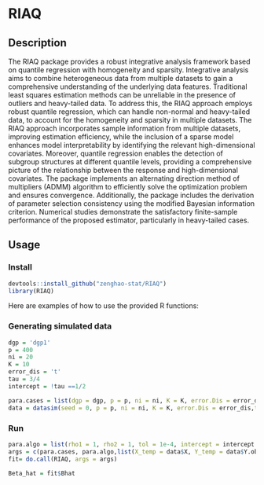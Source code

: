 # RIAQ

## Description 
The RIAQ package provides a robust integrative analysis framework based on quantile regression with homogeneity and sparsity. Integrative analysis aims to combine heterogeneous data from multiple datasets to gain a comprehensive understanding of the underlying data features. Traditional least squares estimation methods can be unreliable in the presence of outliers and heavy-tailed data. To address this, the RIAQ approach employs robust quantile regression, which can handle non-normal and heavy-tailed data, to account for the homogeneity and sparsity in multiple datasets. The RIAQ approach incorporates sample information from multiple datasets, improving estimation efficiency, while the inclusion of a sparse model enhances model interpretability by identifying the relevant high-dimensional covariates. Moreover, quantile regression enables the detection of subgroup structures at different quantile levels, providing a comprehensive picture of the relationship between the response and high-dimensional covariates. The package implements an alternating direction method of multipliers (ADMM) algorithm to efficiently solve the optimization problem and ensures convergence. Additionally, the package includes the derivation of parameter selection consistency using the modified Bayesian information criterion. Numerical studies demonstrate the satisfactory finite-sample performance of the proposed estimator, particularly in heavy-tailed cases.

## Usage

### Install

``` r
devtools::install_github("zenghao-stat/RIAQ")
library(RIAQ)
```

Here are examples of how to use the provided R functions:

### Generating simulated data

```r
dgp = 'dgp1'
p = 400
ni = 20
K = 10
error_dis = 't'
tau = 3/4
intercept = !tau ==1/2

para.cases = list(dgp = dgp, p = p, ni = ni, K = K, error.Dis = error_dis, tau = tau) # para for cases 
data = datasim(seed = 0, p = p, ni = ni, K = K, error.Dis = error_dis,tau = tau,dgp = dgp)
```

### Run 

```r
para.algo = list(rho1 = 1, rho2 = 1, tol = 1e-4, intercept = intercept , nADMM = 500, pen = 'MCP', cc = 1, ini.lambda = 0.005, is.show = T,para.turning = NULL) # paras for algo
args = c(para.cases, para.algo,list(X_temp = data$X, Y_temp = data$Y.obs, beta0 = t(data$tB)))
fit= do.call(RIAQ, args = args) 

Beta_hat = fit$Bhat
```
